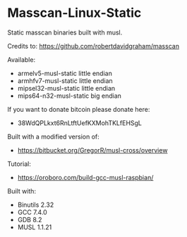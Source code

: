 # Masscan-Linux-Static
Static masscan binaries built with musl.

Credits to:
https://github.com/robertdavidgraham/masscan


Available:
- armelv5-musl-static little endian
- armhfv7-musl-static little endian
- mipsel32-musl-static little endian
- mips64-n32-musl-static big endian


If you want to donate bitcoin please donate here: 
- 38WdQPLkxt6RnLtftUefKXMohTKLfEHSgL

Built with a modified version of:
 - https://bitbucket.org/GregorR/musl-cross/overview

Tutorial:
 - https://oroboro.com/build-gcc-musl-raspbian/

Built with:
- Binutils 2.32
- GCC 7.4.0
- GDB 8.2
- MUSL 1.1.21

